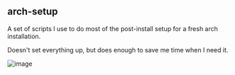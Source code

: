 ## arch-setup

A set of scripts I use to do most of the post-install setup for a fresh arch installation.

Doesn't set everything up, but does enough to save me time when I need it.

![image](https://github.com/James-McK/arch-setup/assets/56560271/f1bf5a77-bfdf-44f3-92d6-2da4c639888b)
